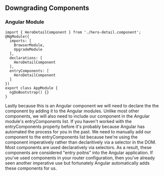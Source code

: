 ## Downgrading Components
### Angular Module

```
import { HeroDetailComponent } from './hero-detail.component';
@NgModule({
  imports: [
    BrowserModule,
    UpgradeModule
  ],
  declarations: [
    HeroDetailComponent
  ],
  entryComponents: [
    HeroDetailComponent
  ]
})
export class AppModule {
  ngDoBootstrap() {}
}
```

<aside class="notes">
Lastly because this is an Angular component we will need to declare the the component by adding it to the Angular modules. Unlike most other components, we will also need to include our component in the Angular module's entryComponents list. If you haven't worked with the entryComponents property before it's probably because Angular has automated the process for you in the past. We need to manually add our component to the entryComponents list because twe're using the component imperatively rather than declaritively via a selector in the DOM. Most components are used declaratively via selectors. As a result, these components are considered "entry poitns" into the Angular application. If you've used components in your router configuration, then you've already seen another imperative use but fortunately Angular automatically adds these components for us. 
</aside>
